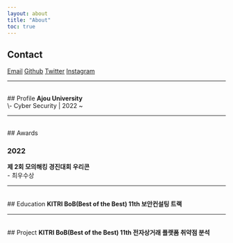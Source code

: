 ```yaml
---
layout: about
title: "About"
toc: true
---
```


## Contact
<a href="mailto:minkyu2045@ajou.ac.kr">Email</a>
<a href="https://github.com/0o3q">Github</a>
<a href="https://twitter.com/mingw03">Twitter</a>
<a href="https://www.instagram.com/minkyu_0o3">Instagram</a>

---

<br/>
## Profile
<strong>Ajou University</strong><br/>
\- Cyber Security | 2022 ~

---

<br/>
## Awards

### 2022
<strong>제 2회 모의해킹 경진대회 우리콘</strong><br/>
\- 최우수상

---

<br/>
## Education
<strong>KITRI BoB(Best of the Best) 11th 보안컨설팅 트랙</strong><br/>

---

<br/>
## Project
<strong>KITRI BoB(Best of the Best) 11th 전자상거래 플랫폼 취약점 분석</strong><br/>